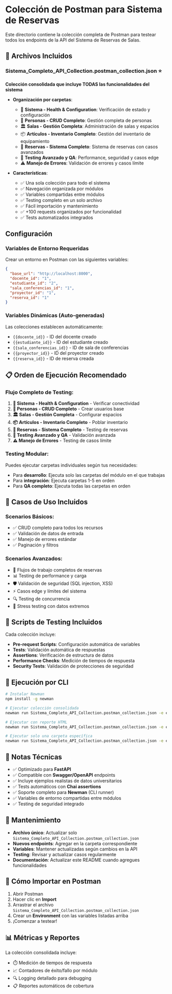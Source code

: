 # Colección de Postman para Sistema de Reservas

Este directorio contiene la colección completa de Postman para testear todos los endpoints de la API del Sistema de Reservas de Salas.

## 📁 Archivos Incluidos

### **Sistema_Completo_API_Collection.postman_collection.json** ⭐
**Colección consolidada que incluye TODAS las funcionalidades del sistema**

- **Organización por carpetas**:
  - 🏥 **Sistema - Health & Configuration**: Verificación de estado y configuración
  - 👥 **Personas - CRUD Completo**: Gestión completa de personas
  - 🏛️ **Salas - Gestión Completa**: Administración de salas y espacios
  - 📦 **Artículos - Inventario Completo**: Gestión del inventario de equipamiento
  - 📅 **Reservas - Sistema Completo**: Sistema de reservas con casos avanzados  
  - 🔬 **Testing Avanzado y QA**: Performance, seguridad y casos edge
  - ⚠️ **Manejo de Errores**: Validación de errores y casos límite

- **Características**:
  - ✅ Una sola colección para todo el sistema
  - ✅ Navegación organizada por módulos
  - ✅ Variables compartidas entre módulos
  - ✅ Testing completo en un solo archivo
  - ✅ Fácil importación y mantenimiento
  - ✅ +100 requests organizados por funcionalidad
  - ✅ Tests automatizados integrados

## Configuración

### Variables de Entorno Requeridas

Crear un entorno en Postman con las siguientes variables:

```json
{
  "base_url": "http://localhost:8000",
  "docente_id": "1",
  "estudiante_id": "2", 
  "sala_conferencias_id": "1",
  "proyector_id": "1",
  "reserva_id": "1"
}
```

### Variables Dinámicas (Auto-generadas)

Las colecciones establecen automáticamente:
- `{{docente_id}}` - ID del docente creado
- `{{estudiante_id}}` - ID del estudiante creado
- `{{sala_conferencias_id}}` - ID de sala de conferencias
- `{{proyector_id}}` - ID del proyector creado
- `{{reserva_id}}` - ID de reserva creada

## 📋 Orden de Ejecución Recomendado

### **Flujo Completo de Testing:**
1. **🏥 Sistema - Health & Configuration** - Verificar conectividad
2. **👥 Personas - CRUD Completo** - Crear usuarios base
3. **🏛️ Salas - Gestión Completa** - Configurar espacios
4. **📦 Artículos - Inventario Completo** - Poblar inventario
5. **📅 Reservas - Sistema Completo** - Testing de reservas
6. **🔬 Testing Avanzado y QA** - Validación avanzada
7. **⚠️ Manejo de Errores** - Testing de casos límite

### **Testing Modular:**
Puedes ejecutar carpetas individuales según tus necesidades:
- Para **desarrollo**: Ejecuta solo las carpetas del módulo en el que trabajas
- Para **integración**: Ejecuta carpetas 1-5 en orden
- Para **QA completo**: Ejecuta todas las carpetas en orden

## 🎯 Casos de Uso Incluidos

### Scenarios Básicos:
- ✅ CRUD completo para todos los recursos
- ✅ Validación de datos de entrada
- ✅ Manejo de errores estándar
- ✅ Paginación y filtros

### Scenarios Avanzados:
- 🔄 Flujos de trabajo completos de reservas
- 📊 Testing de performance y carga
- 🛡️ Validación de seguridad (SQL injection, XSS)
- ⚡ Casos edge y límites del sistema
- 🔍 Testing de concurrencia
- 🧪 Stress testing con datos extremos

## 🔧 Scripts de Testing Incluidos

Cada colección incluye:
- **Pre-request Scripts**: Configuración automática de variables
- **Tests**: Validación automática de respuestas
- **Assertions**: Verificación de estructura de datos
- **Performance Checks**: Medición de tiempos de respuesta
- **Security Tests**: Validación de protecciones de seguridad

## 🚀 Ejecución por CLI

```bash
# Instalar Newman
npm install -g newman

# Ejecutar colección consolidada
newman run Sistema_Completo_API_Collection.postman_collection.json -e environment.json

# Ejecutar con reporte HTML
newman run Sistema_Completo_API_Collection.postman_collection.json -e environment.json --reporters cli,html --reporter-html-export report.html

# Ejecutar solo una carpeta específica
newman run Sistema_Completo_API_Collection.postman_collection.json -e environment.json --folder "Personas - CRUD Completo"
```

## 📄 Notas Técnicas

- ✅ Optimizado para **FastAPI**
- ✅ Compatible con **Swagger/OpenAPI** endpoints
- ✅ Incluye ejemplos realistas de datos universitarios
- ✅ Tests automáticos con **Chai assertions**
- ✅ Soporte completo para **Newman** (CLI runner)
- ✅ Variables de entorno compartidas entre módulos
- ✅ Testing de seguridad integrado

## 🔄 Mantenimiento

- **Archivo único**: Actualizar solo `Sistema_Completo_API_Collection.postman_collection.json`
- **Nuevos endpoints**: Agregar en la carpeta correspondiente
- **Variables**: Mantener actualizadas según cambios en la API
- **Testing**: Revisar y actualizar casos regularmente
- **Documentación**: Actualizar este README cuando agregues funcionalidades

## 🚀 Cómo Importar en Postman

1. Abrir Postman
2. Hacer clic en **Import**
3. Arrastrar el archivo `Sistema_Completo_API_Collection.postman_collection.json`
4. Crear un **Environment** con las variables listadas arriba
5. ¡Comenzar a testear!

## 📊 Métricas y Reportes

La colección consolidada incluye:
- ⏱️ Medición de tiempos de respuesta
- 📈 Contadores de éxito/fallo por módulo
- 🔍 Logging detallado para debugging
- 📋 Reportes automáticos de cobertura